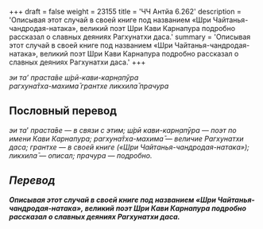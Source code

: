 +++
draft = false
weight = 23155
title = 'ЧЧ Антйа 6.262'
description = 'Описывая этот случай в своей книге под названием «Шри Чайтанья-чандродая-натака», великий поэт Шри Кави Карнапура подробно рассказал о славных деяниях Рагхунатхи даса.'
summary = 'Описывая этот случай в своей книге под названием «Шри Чайтанья-чандродая-натака», великий поэт Шри Кави Карнапура подробно рассказал о славных деяниях Рагхунатхи даса.'
+++

_эи та’ праста̄ве ш́рӣ-кави-карн̣апӯра  
рагхуна̄тха-махима̄ грантхе ликхила̄ прачура_

## Пословный перевод

_эи_ _та</em>’_ _<em>праста̄ве_ — в связи с этим; _ш́рӣ_ _кави_\-_карн̣апӯра_ — поэт по имени Кави Карнапура; _рагхуна̄тха_\-_махима̄_ — величие Рагхунатхи даса; _грантхе_ — в своей книге («Шри Чайтанья-чандродая-натака»); _ликхила̄_ — описал; _прачура_ — подробно.

## Перевод

**Описывая этот случай в своей книге под названием «Шри Чайтанья-чандродая-натака», великий поэт Шри Кави Карнапура подробно рассказал о славных деяниях Рагхунатхи даса.**
